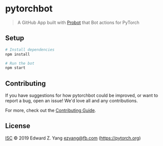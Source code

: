 # pytorchbot

> A GitHub App built with [Probot](https://github.com/probot/probot) that Bot actions for PyTorch

## Setup

```sh
# Install dependencies
npm install

# Run the bot
npm start
```

## Contributing

If you have suggestions for how pytorchbot could be improved, or want to report a bug, open an issue! We'd love all and any contributions.

For more, check out the [Contributing Guide](CONTRIBUTING.md).

## License

[ISC](LICENSE) © 2019 Edward Z. Yang <ezyang@fb.com> (https://pytorch.org)
